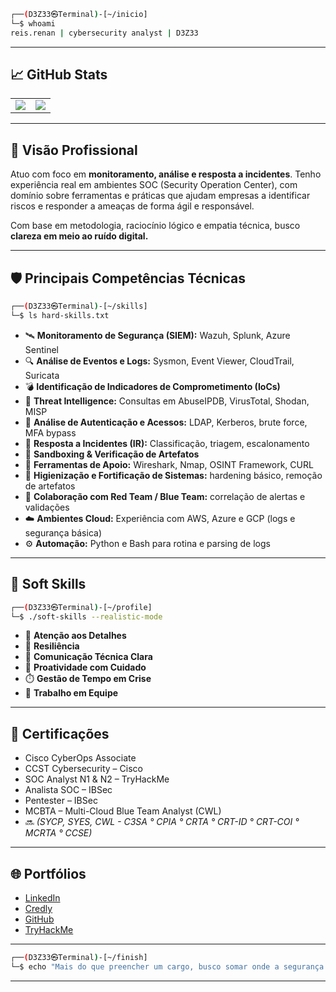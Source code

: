 ```bash
┌──(D3Z33㉿Terminal)-[~/inicio]
└─$ whoami
reis.renan | cybersecurity analyst | D3Z33
```

---

## 📈 GitHub Stats

<div align="center">

<table>
  <tr>
    <td>
      <img src="https://github-readme-stats.vercel.app/api?username=D3Z33&show_icons=true&theme=tokyonight&hide_title=true&hide_border=true" />
    </td>
    <td>
      <img src="https://github-readme-stats.vercel.app/api/top-langs/?username=D3Z33&layout=compact&theme=tokyonight&hide_border=true" />
    </td>
  </tr>
</table>

</div>

---

## 🧭 Visão Profissional

Atuo com foco em **monitoramento, análise e resposta a incidentes**. Tenho experiência real em ambientes SOC (Security Operation Center), com domínio sobre ferramentas e práticas que ajudam empresas a identificar riscos e responder a ameaças de forma ágil e responsável.

Com base em metodologia, raciocínio lógico e empatia técnica, busco **clareza em meio ao ruído digital.**

---

## 🛡️ Principais Competências Técnicas

```bash
┌──(D3Z33㉿Terminal)-[~/skills]
└─$ ls hard-skills.txt
```

- 🛰️ **Monitoramento de Segurança (SIEM):** Wazuh, Splunk, Azure Sentinel  
- 🔍 **Análise de Eventos e Logs:** Sysmon, Event Viewer, CloudTrail, Suricata  
- 💣 **Identificação de Indicadores de Comprometimento (IoCs)**  
- 🧠 **Threat Intelligence:** Consultas em AbuseIPDB, VirusTotal, Shodan, MISP  
- 🔐 **Análise de Autenticação e Acessos:** LDAP, Kerberos, brute force, MFA bypass  
- 🧬 **Resposta a Incidentes (IR):** Classificação, triagem, escalonamento  
- 🧪 **Sandboxing & Verificação de Artefatos**  
- 🧰 **Ferramentas de Apoio:** Wireshark, Nmap, OSINT Framework, CURL  
- 🧼 **Higienização e Fortificação de Sistemas:** hardening básico, remoção de artefatos  
- 🧩 **Colaboração com Red Team / Blue Team:** correlação de alertas e validações  
- ☁️ **Ambientes Cloud:** Experiência com AWS, Azure e GCP (logs e segurança básica)  
- ⚙️ **Automação:** Python e Bash para rotina e parsing de logs

---

## 💬 Soft Skills

```bash
┌──(D3Z33㉿Terminal)-[~/profile]
└─$ ./soft-skills --realistic-mode
```

- 🧩 **Atenção aos Detalhes**
- 🔄 **Resiliência**
- 📡 **Comunicação Técnica Clara**  
- 🚀 **Proatividade com Cuidado**
- ⏱️ **Gestão de Tempo em Crise**
- 🤝 **Trabalho em Equipe**

---

## 📜 Certificações

- Cisco CyberOps Associate  
- CCST Cybersecurity – Cisco  
- SOC Analyst N1 & N2 – TryHackMe  
- Analista SOC – IBSec  
- Pentester – IBSec  
- MCBTA – Multi-Cloud Blue Team Analyst (CWL)  
- 🔜 *(SYCP, SYES, CWL - C3SA ° CPIA ° CRTA ° CRT-ID ° CRT-COI ° MCRTA ° CCSE)*

---


## 🌐 Portfólios

- [LinkedIn](https://linkedin.com/in/renanreis-ciber)
- [Credly](https://www.credly.com/users/renan-rocha-dos-reis)  
- [GitHub](https://github.com/D3Z33)  
- [TryHackMe](https://tryhackme.com/p/D3Z33)

---

```bash
┌──(D3Z33㉿Terminal)-[~/finish]
└─$ echo "Mais do que preencher um cargo, busco somar onde a segurança realmente importa."
```

---
